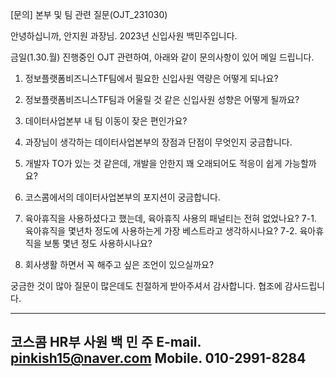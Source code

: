 [문의] 본부 및 팀 관련 질문(OJT_231030)

안녕하십니까, 안지원 과장님.
2023년 신입사원 백민주입니다.

금일(1.30.월) 진행중인 OJT 관련하여,
아래와 같이 문의사항이 있어 메일 드립니다.

1. 정보플랫폼비즈니스TF팀에서 필요한 신입사원 역량은 어떻게 되나요?

2. 정보플랫폼비즈니스TF팀과 어울릴 것 같은 신입사원 성향은 어떻게 될까요?

3. 데이터사업본부 내 팀 이동이 잦은 편인가요?

4. 과장님이 생각하는 데이터사업본부의 장점과 단점이 무엇인지 궁금합니다.

5. 개발자 TO가 있는 것 같은데, 개발을 안한지 꽤 오래되어도 적응이 쉽게 가능할까요?

6. 코스콤에서의 데이터사업본부의 포지션이 궁금합니다.

7. 육아휴직을 사용하셨다고 했는데, 육아휴직 사용의 패널티는 전혀 없었나요?
7-1. 육아휴직을 몇년차 정도에 사용하는게 가장 베스트라고 생각하시나요?
7-2. 육아휴직을 보통 몇년 정도 사용하시나요?

8. 회사생활 하면서 꼭 해주고 싶은 조언이 있으실까요?

궁금한 것이 많아 질문이 많은데도 친절하게 받아주셔서 감사합니다.
협조에 감사드립니다.

--------------------------------------------
코스콤 HR부
사원 백 민 주
E-mail. pinkish15@naver.com
Mobile. 010-2991-8284
--------------------------------------------
